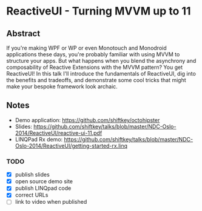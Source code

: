 # ReactiveUI - Turning MVVM up to 11

## Abstract

If you're making WPF or WP or even Monotouch and Monodroid applications these days, you're probably familiar with using MVVM to structure your apps. But what happens when you blend the asynchrony and composability of Reactive Extensions with the MVVM pattern? You get ReactiveUI! In this talk I'll introduce the fundamentals of ReactiveUI, dig into the benefits and tradeoffs, and demonstrate some cool tricks that might make your bespoke framework look archaic.

## Notes

 - Demo application: https://github.com/shiftkey/octohipster
 - Slides: https://github.com/shiftkey/talks/blob/master/NDC-Oslo-2014/ReactiveUI/reactive-ui-11.pdf
 - LINQPad Rx demo: https://github.com/shiftkey/talks/blob/master/NDC-Oslo-2014/ReactiveUI/getting-started-rx.linq

### TODO

 - [x] publish slides
 - [x] open source demo site
 - [x] publish LINQpad code
 - [x] correct URLs
 - [ ] link to video when published
